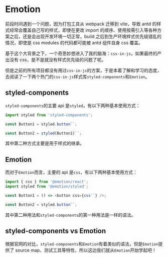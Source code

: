 # Emotion

前段时间遇到一个问题，因为打包工具从 webpack 迁移到 vite，导致 antd 的样式经常会覆盖自己写的样式，即使在更改 import 的顺序、使用按需引入等各种方案之后，还是会出现开发环境一切正常，build 之后到生产环境样式优先级错乱的情况，即使是 css modules 的代码都可能被 antd 组件自身 css 覆盖。

基于这个大背景之下，一个奇思妙想进入了我的脑海：`css-in-js`，如果最终的产出没有 css，是不是就没有样式优先级的问题了呢。

但是之前的所有项目都没有用过`css-in-js`的方案，于是本着了解和学习的态度，去阅读了一下两个热门的`css-in-js`样式库`styled-components`和`Emotion`。

## styled-components

`styled-components`的主要 api 是`styled`，有以下两种基本使用方式：

```typescript
import styled from 'styled-components';

const Button1 = styled.button``;

const Button2 = styled(Button1)``;
```

其中第二种方式主要是用于样式的继承。

## Emotion

而对于`Emotion`而言，主要的 api 是`css`，有以下两种基本使用方式：

```typescript
import { css } from '@emotion/react';
import styled from '@emotion/styled';

const Button1 = () => <button css={css``} />;

const Button2 = styled.button``;
```

其中第二种用法和`styled-components`的第一种用法是一样的语法。

## styled-components vs Emotion

根据官网的对比，`styled-components`和`Emotion`有着类似的语法，但是`Emotion`提供了 source map、测试工具等特性，所以这边我们就从`Emotion`开始学起吧！
